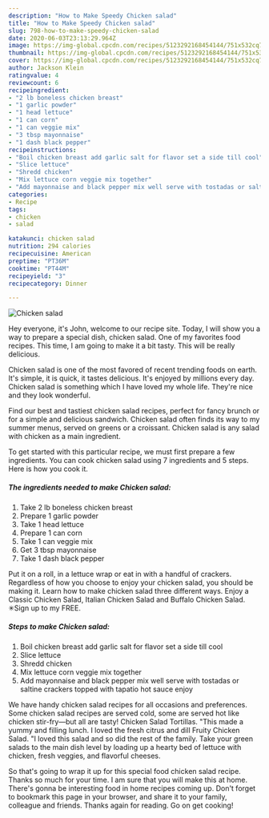 ```yaml
---
description: "How to Make Speedy Chicken salad"
title: "How to Make Speedy Chicken salad"
slug: 798-how-to-make-speedy-chicken-salad
date: 2020-06-03T23:13:29.964Z
image: https://img-global.cpcdn.com/recipes/5123292168454144/751x532cq70/chicken-salad-recipe-main-photo.jpg
thumbnail: https://img-global.cpcdn.com/recipes/5123292168454144/751x532cq70/chicken-salad-recipe-main-photo.jpg
cover: https://img-global.cpcdn.com/recipes/5123292168454144/751x532cq70/chicken-salad-recipe-main-photo.jpg
author: Jackson Klein
ratingvalue: 4
reviewcount: 6
recipeingredient:
- "2 lb boneless chicken breast"
- "1 garlic powder"
- "1 head lettuce"
- "1 can corn"
- "1 can veggie mix"
- "3 tbsp mayonnaise"
- "1 dash black pepper"
recipeinstructions:
- "Boil chicken breast add garlic salt for flavor set a side till cool"
- "Slice lettuce"
- "Shredd chicken"
- "Mix lettuce corn veggie mix together"
- "Add mayonnaise and black pepper mix well serve with tostadas or saltine crackers topped with tapatio hot sauce enjoy"
categories:
- Recipe
tags:
- chicken
- salad

katakunci: chicken salad 
nutrition: 294 calories
recipecuisine: American
preptime: "PT36M"
cooktime: "PT44M"
recipeyield: "3"
recipecategory: Dinner

---
```



![Chicken salad](https://img-global.cpcdn.com/recipes/5123292168454144/751x532cq70/chicken-salad-recipe-main-photo.jpg)

Hey everyone, it's John, welcome to our recipe site. Today, I will show you a way to prepare a special dish, chicken salad. One of my favorites food recipes. This time, I am going to make it a bit tasty. This will be really delicious.

Chicken salad is one of the most favored of recent trending foods on earth. It's simple, it is quick, it tastes delicious. It's enjoyed by millions every day. Chicken salad is something which I have loved my whole life. They're nice and they look wonderful.

Find our best and tastiest chicken salad recipes, perfect for fancy brunch or for a simple and delicious sandwich. Chicken salad often finds its way to my summer menus, served on greens or a croissant. Chicken salad is any salad with chicken as a main ingredient.


To get started with this particular recipe, we must first prepare a few ingredients. You can cook chicken salad using 7 ingredients and 5 steps. Here is how you cook it.

<!--inarticleads1-->

##### The ingredients needed to make Chicken salad:

1. Take 2 lb boneless chicken breast
1. Prepare 1 garlic powder
1. Take 1 head lettuce
1. Prepare 1 can corn
1. Take 1 can veggie mix
1. Get 3 tbsp mayonnaise
1. Take 1 dash black pepper


Put it on a roll, in a lettuce wrap or eat in with a handful of crackers. Regardless of how you choose to enjoy your chicken salad, you should be making it. Learn how to make chicken salad three different ways. Enjoy a Classic Chicken Salad, Italian Chicken Salad and Buffalo Chicken Salad. ✳︎Sign up to my FREE. 

<!--inarticleads2-->

##### Steps to make Chicken salad:

1. Boil chicken breast add garlic salt for flavor set a side till cool
1. Slice lettuce
1. Shredd chicken
1. Mix lettuce corn veggie mix together
1. Add mayonnaise and black pepper mix well serve with tostadas or saltine crackers topped with tapatio hot sauce enjoy


We have handy chicken salad recipes for all occasions and preferences. Some chicken salad recipes are served cold, some are served hot like chicken stir-fry—but all are tasty! Chicken Salad Tortillas. &#34;This made a yummy and filling lunch. I loved the fresh citrus and dill Fruity Chicken Salad. &#34;I loved this salad and so did the rest of the family. Take your green salads to the main dish level by loading up a hearty bed of lettuce with chicken, fresh veggies, and flavorful cheeses. 

So that's going to wrap it up for this special food chicken salad recipe. Thanks so much for your time. I am sure that you will make this at home. There's gonna be interesting food in home recipes coming up. Don't forget to bookmark this page in your browser, and share it to your family, colleague and friends. Thanks again for reading. Go on get cooking!
